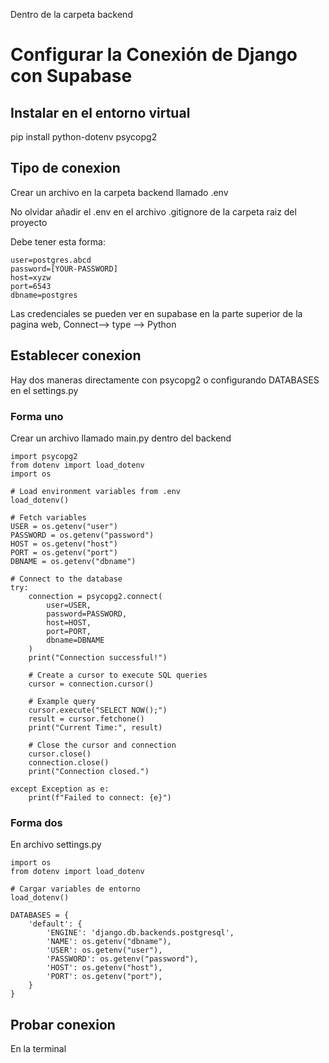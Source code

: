 Dentro de la carpeta backend

# Configurar la Conexión de Django con Supabase

## Instalar en el entorno virtual

pip install python-dotenv psycopg2

## Tipo de conexion

Crear un archivo en la carpeta backend llamado .env

No olvidar añadir el .env en el archivo .gitignore de 
la carpeta raiz del proyecto

Debe tener esta forma:

```
user=postgres.abcd
password=[YOUR-PASSWORD] 
host=xyzw
port=6543
dbname=postgres
```
Las credenciales se pueden ver en supabase en la parte 
superior de la pagina web, Connect--> type --> Python

## Establecer conexion 

Hay dos maneras directamente con psycopg2 o configurando 
DATABASES en el settings.py

### Forma uno

Crear un archivo llamado main.py dentro del backend

```
import psycopg2
from dotenv import load_dotenv
import os

# Load environment variables from .env
load_dotenv()

# Fetch variables
USER = os.getenv("user")
PASSWORD = os.getenv("password")
HOST = os.getenv("host")
PORT = os.getenv("port")
DBNAME = os.getenv("dbname")

# Connect to the database
try:
    connection = psycopg2.connect(
        user=USER,
        password=PASSWORD,
        host=HOST,
        port=PORT,
        dbname=DBNAME
    )
    print("Connection successful!")
    
    # Create a cursor to execute SQL queries
    cursor = connection.cursor()
    
    # Example query
    cursor.execute("SELECT NOW();")
    result = cursor.fetchone()
    print("Current Time:", result)

    # Close the cursor and connection
    cursor.close()
    connection.close()
    print("Connection closed.")

except Exception as e:
    print(f"Failed to connect: {e}")
```

### Forma dos

En archivo settings.py

```
import os
from dotenv import load_dotenv

# Cargar variables de entorno
load_dotenv()

DATABASES = {
    'default': {
        'ENGINE': 'django.db.backends.postgresql',
        'NAME': os.getenv("dbname"),
        'USER': os.getenv("user"),
        'PASSWORD': os.getenv("password"),
        'HOST': os.getenv("host"),
        'PORT': os.getenv("port"),
    }
}
```

## Probar conexion

En la terminal